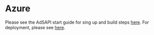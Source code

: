 # Azure
 
Please see the AdSAPI start guide for sing up and build steps
[here](https://go.microsoft.com/fwlink/?linkid=2289906).
For deployment, please see
[here](azure/terraform/environment/demo/README.md).